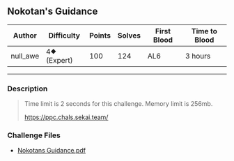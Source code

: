 ## Nokotan's Guidance

| Author   | Difficulty  | Points | Solves | First Blood | Time to Blood |
| -------- | ----------- | ------ | ------ | ----------- | ------------- |
| null_awe | 4⯁ (Expert) | 100    | 124    | AL6         | 3 hours       |

---

### Description

<blockquote>

Time limit is 2 seconds for this challenge. Memory limit is 256mb.

<https://ppc.chals.sekai.team/>

</blockquote>

### Challenge Files

- [Nokotans Guidance.pdf](dist/Nokotan's%20Guidance.pdf)
